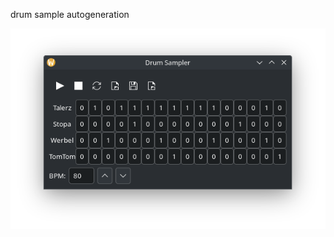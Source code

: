drum sample autogeneration




<img width="964" alt="drums" src="https://github.com/stpf99/-AI_drumsampler/blob/4b085e731e1896b6972a26a4f6a4a130da92d05f/screen.png">
